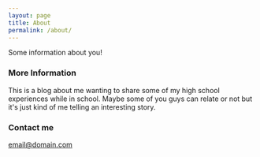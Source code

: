 ```yaml
---
layout: page
title: About
permalink: /about/
---
```


Some information about you!

### More Information

This is a blog about me wanting to share some of my high school experiences while in school. Maybe some of you guys can relate or not but it's just kind of me telling an interesting story.

### Contact me

[email@domain.com](mailto:email@domain.com)
